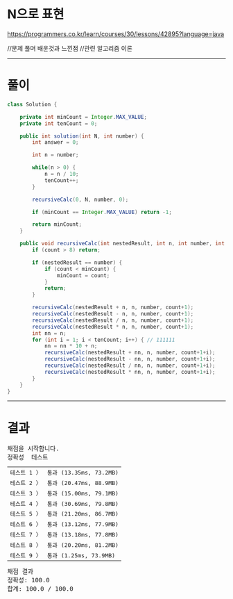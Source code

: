 # N으로 표현
https://programmers.co.kr/learn/courses/30/lessons/42895?language=java

//문제 풀며 배운것과 느낀점
//관련 알고리즘 이론

----

# 풀이

```java
class Solution {

    private int minCount = Integer.MAX_VALUE;
    private int tenCount = 0;

    public int solution(int N, int number) {
        int answer = 0;

        int n = number;

        while(n > 0) {
            n = n / 10;
            tenCount++;
        }

        recursiveCalc(0, N, number, 0);

        if (minCount == Integer.MAX_VALUE) return -1;

        return minCount;
    }

    public void recursiveCalc(int nestedResult, int n, int number, int count) {
        if (count > 8) return;

        if (nestedResult == number) {
            if (count < minCount) {
                minCount = count;
            }
            return;
        }

        recursiveCalc(nestedResult + n, n, number, count+1);
        recursiveCalc(nestedResult - n, n, number, count+1);
        recursiveCalc(nestedResult / n, n, number, count+1);
        recursiveCalc(nestedResult * n, n, number, count+1);
        int nn = n;
        for (int i = 1; i < tenCount; i++) { // 111111
            nn = nn * 10 + n;
            recursiveCalc(nestedResult + nn, n, number, count+1+i);
            recursiveCalc(nestedResult - nn, n, number, count+1+i);
            recursiveCalc(nestedResult / nn, n, number, count+1+i);
            recursiveCalc(nestedResult * nn, n, number, count+1+i);
        }
    }
}
```

----

# 결과

<div class="console tab-content">
        <div id="output" class="console-output tab-pane fade in active show"><pre class="console-content"><div></div><div class="console-heading">채점을 시작합니다.</div><div class="console-message">정확성  테스트</div><table class="console-test-group" data-category="correctness"><tbody><tr data-testcase-id="32880"><td valign="top" class="td-label">테스트 1 <span>〉</span></td><td class="result passed">통과 (13.35ms, 73.2MB)</td></tr><tr data-testcase-id="32881"><td valign="top" class="td-label">테스트 2 <span>〉</span></td><td class="result passed">통과 (20.47ms, 88.9MB)</td></tr><tr data-testcase-id="32882"><td valign="top" class="td-label">테스트 3 <span>〉</span></td><td class="result passed">통과 (15.00ms, 79.1MB)</td></tr><tr data-testcase-id="32883"><td valign="top" class="td-label">테스트 4 <span>〉</span></td><td class="result passed">통과 (30.69ms, 79.8MB)</td></tr><tr data-testcase-id="32884"><td valign="top" class="td-label">테스트 5 <span>〉</span></td><td class="result passed">통과 (21.20ms, 86.7MB)</td></tr><tr data-testcase-id="32885"><td valign="top" class="td-label">테스트 6 <span>〉</span></td><td class="result passed">통과 (13.12ms, 77.9MB)</td></tr><tr data-testcase-id="32886"><td valign="top" class="td-label">테스트 7 <span>〉</span></td><td class="result passed">통과 (13.18ms, 77.8MB)</td></tr><tr data-testcase-id="80745"><td valign="top" class="td-label">테스트 8 <span>〉</span></td><td class="result passed">통과 (20.20ms, 81.2MB)</td></tr><tr data-testcase-id="80746"><td valign="top" class="td-label">테스트 9 <span>〉</span></td><td class="result passed">통과 (1.25ms, 73.9MB)</td></tr></tbody></table><div class="console-heading">채점 결과</div><div class="console-message">정확성: 100.0</div><div class="console-message">합계: 100.0 / 100.0</div></pre></div>
      </div>

